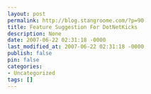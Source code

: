 ```yaml
---
layout: post
permalink: http://blog.stangroome.com/?p=90
title: Feature Suggestion For DotNetKicks
description: None
date: 2007-06-22 02:31:18 -0000
last_modified_at: 2007-06-22 02:31:18 -0000
publish: false
pin: false
categories:
- Uncategorized
tags: []
---
```

<![CDATA[

[![Donkey](http://www.codeassassin.com/blog/content/binary/WindowsLiveWriter/FeatureSuggestionForDotNetKicks_A18E/donkey_1.jpg)](http://www.flickr.com/photos/treehouse1977/526742180/)[Gavin Joyce](http://blog.incremental.ie/) announced a few months ago that the [DotNetKicks](http://www.dotnetkicks.com/) community website will be [going open source](http://weblogs.asp.net/gavinjoyce/archive/2007/03/20/dotnetkicks-to-be-open-source.aspx). Gavin has since created a [DotNetKicks project on Google Code](http://code.google.com/p/dotnetkicks/) with some placeholders and has asked for people interested in contributing to join. One thing that isn't clear is whether the engine will be open source for others to build their own sites or if all the updates will get deployed back to DotNetKicks.com.

Regardless, I already have one idea in mind. In a moment of complete clumsiness, while trying to quickly submit a post to DotNetKicks before going to bed, I associated the wrong Title and Description with the wrong Url. Unfortunately, even though I had submitted the item, I was unable to correct the Title or Description and I was unable to delete the submission altogether and start again. I unkicked the post back to zero kicks but that didn't help.

My suggestion therefore, is that the submitter of an article should be able to delete that submission. Perhaps, to be safe, it could be restricted to only allow deletion if no one else has kicked it.

Until then, I'll just have to live with looking stupid for [my story](http://www.dotnetkicks.com/tipsandtricks/Deleting_old_temp_files_with_PowerShell) on DotNetKicks which, strangely, someone other than me has kicked anyway.

]]>
